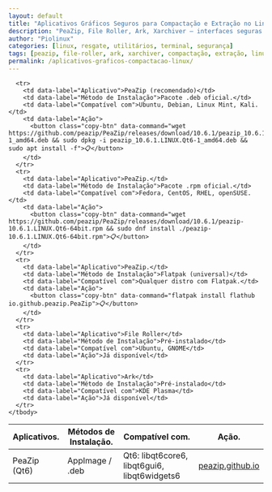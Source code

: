 ```yaml
---
layout: default
title: "Aplicativos Gráficos Seguros para Compactação e Extração no Linux"
description: "PeaZip, File Roller, Ark, Xarchiver — interfaces seguras para compactar e extrair arquivos sem risco de comandos manuais perigosos."
author: "Piolinux"
categories: [linux, resgate, utilitários, terminal, segurança]
tags: [peazip, file-roller, ark, xarchiver, compactação, extração, linux, resgate]
permalink: /aplicativos-graficos-compactacao-linux/
---
```





<section>





<div class="table-container">
  <table class="evergreen-table">
    <thead>
      <tr>
        <th>Aplicativos.</th>
        <th>Métodos de Instalação.</th>
        <th>Compatível com.</th>
        <th>Ação.</th>
      </tr>
    </thead>
    <tbody>
<tr>
  <td data-label="Aplicativo">PeaZip (Qt6)</td>
  <td data-label="Método">AppImage / .deb</td>
  <td data-label="Requisitos">Qt6: libqt6core6, libqt6gui6, libqt6widgets6</td>
  <td data-label="Link"><a href="https://peazip.github.io/">peazip.github.io</a></td>
</tr>

      
      <tr>
        <td data-label="Aplicativo">PeaZip (recomendado)</td>
        <td data-label="Método de Instalação">Pacote .deb oficial.</td>
        <td data-label="Compatível com">Ubuntu, Debian, Linux Mint, Kali.</td>
        <td data-label="Ação">
          <button class="copy-btn" data-command="wget https://github.com/peazip/PeaZip/releases/download/10.6.1/peazip_10.6.1.LINUX.Qt6-1_amd64.deb && sudo dpkg -i peazip_10.6.1.LINUX.Qt6-1_amd64.deb && sudo apt install -f">📋</button>
        </td>
      </tr>
      <tr>
        <td data-label="Aplicativo">PeaZip.</td>
        <td data-label="Método de Instalação">Pacote .rpm oficial.</td>
        <td data-label="Compatível com">Fedora, CentOS, RHEL, openSUSE.</td>
        <td data-label="Ação">
          <button class="copy-btn" data-command="wget https://github.com/peazip/PeaZip/releases/download/10.6.1/peazip-10.6.1.LINUX.Qt6-64bit.rpm && sudo dnf install ./peazip-10.6.1.LINUX.Qt6-64bit.rpm">📋</button>
        </td>
      </tr>
      <tr>
        <td data-label="Aplicativo">PeaZip.</td>
        <td data-label="Método de Instalação">Flatpak (universal)</td>
        <td data-label="Compatível com">Qualquer distro com Flatpak.</td>
        <td data-label="Ação">
          <button class="copy-btn" data-command="flatpak install flathub io.github.peazip.PeaZip">📋</button>
        </td>
      </tr>
      <tr>
        <td data-label="Aplicativo">File Roller</td>
        <td data-label="Método de Instalação">Pré-instalado</td>
        <td data-label="Compatível com">Ubuntu, GNOME</td>
        <td data-label="Ação">Já disponível</td>
      </tr>
      <tr>
        <td data-label="Aplicativo">Ark</td>
        <td data-label="Método de Instalação">Pré-instalado</td>
        <td data-label="Compatível com">KDE Plasma</td>
        <td data-label="Ação">Já disponível</td>
      </tr>
    </tbody>
  </table>
</div>

</section>




